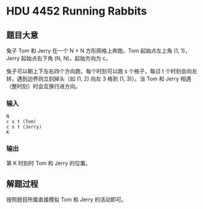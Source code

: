 # HDU 4452 Running Rabbits

## 题目大意

兔子 Tom 和 Jerry 在一个 N × N 方形网格上奔跑。Tom 起始点左上角 (1, 1)，Jerry 起始点右下角 (N, N)，起始方向为 c。

兔子可以朝上下左右四个方向跑，每个时刻可以跑 s 个格子，每过 t 个时刻会向左转，遇到边界则立刻掉头（如 (1, 2) 向左 3 格到 (1, 3)）。当 Tom 和 Jerry 相遇（整时刻）时会互换行进方向。

### 输入

```
N
c s t (Tom)
c s t (Jerry)
K
```

### 输出

第 K 时刻时 Tom 和 Jerry 的位置。

## 解题过程

按照题目所属直接模拟 Tom 和 Jerry 的活动即可。 